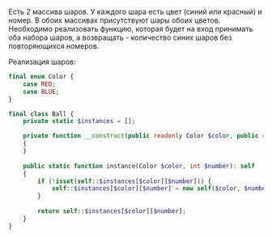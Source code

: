 Есть 2 массива шаров. У каждого шара есть цвет (синий или красный) и номер.
В обоих массивах присутствуют шары обоих цветов. Необходимо реализовать функцию,
которая будет на вход принимать оба набора шаров, а возвращать - количество синих шаров без повторяющихся номеров.

Реализация шаров:

```php
final enum Color {
    case RED;
    case BLUE;
}

final class Ball {
    private static $instances = [];

    private function __construct(public readonly Color $color, public readonly int $number) 
    {
    }
    
    public static function instance(Color $color, int $number): self
    {
        if (!isset(self::$instances[$color][$number])) {
            self::$instances[$color][$number] = new self($color, $number);
        }
        
        return self::$instances[$color][$number];
    }
}
```
